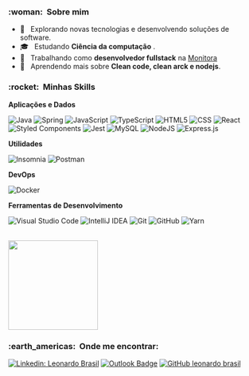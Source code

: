 
<h3> :woman: &nbsp;Sobre mim </h3>

- 🤔 &nbsp; Explorando novas tecnologias e desenvolvendo soluções de software.
- 🎓 &nbsp; Estudando **Ciência da computação** </a>.
- 💼 &nbsp; Trabalhando como **desenvolvedor fullstack** na <a href="https://www.linkedin.com/company/monitora-solu%C3%A7%C3%B5es-tecnol%C3%B3gicas/mycompany/">Monitora</a>
- 🌱 &nbsp; Aprendendo mais sobre **Clean code, clean arck e nodejs**.

<h3> :rocket: &nbsp;Minhas Skills </h3>

**Aplicações e Dados**

![Java](https://img.shields.io/badge/-Java-333333?style=flat&logo=Java&logoColor=007396)
![Spring](https://img.shields.io/badge/spring-333333.svg?style=flat&logo=spring&logoColor=white)
![JavaScript](https://img.shields.io/badge/-JavaScript-333333?style=flat&logo=javascript)
![TypeScript](https://img.shields.io/badge/typescript-333333.svg?style=flat&logo=typescript&logoColor=white)
![HTML5](https://img.shields.io/badge/-HTML5-333333?style=flat&logo=HTML5)
![CSS](https://img.shields.io/badge/-CSS-333333?style=flat&logo=CSS3&logoColor=1572B6)
![React](https://img.shields.io/badge/-React-333333?style=flat&logo=react)
![Styled Components](https://img.shields.io/badge/styled--components-333333?style=flat&logo=styled-components&logoColor=white)
![Jest](https://img.shields.io/badge/-Jest-333333?style=flat&logo=jest)
![MySQL](https://img.shields.io/badge/-MySQL-333333?style=flat&logo=mysql)
![NodeJS](https://img.shields.io/badge/-node.js-333333?style=flat&logo=node.js&logoColor=white)
![Express.js](https://img.shields.io/badge/express.js-333333.svg?style=flat&logo=express&logoColor=%2361DAFB)

**Utilidades**

![Insomnia](https://img.shields.io/badge/-Insomnia-333333?style=flat&logo=insomnia)
![Postman](https://img.shields.io/badge/-Postman-333333?style=flat&logo=postman)

**DevOps**

![Docker](https://img.shields.io/badge/-Docker-333333?style=flat&logo=docker)

**Ferramentas de Desenvolvimento**

![Visual Studio Code](https://img.shields.io/badge/-Visual%20Studio%20Code-333333?style=flat&logo=visual-studio-code&logoColor=007ACC)
![IntelliJ IDEA](https://img.shields.io/badge/IntelliJIDEA-333333.svg?style=flat&logo=intellij-idea&logoColor=white)
![Git](https://img.shields.io/badge/-Git-333333?style=flat&logo=git)
![GitHub](https://img.shields.io/badge/-GitHub-333333?style=flat&logo=github)
![Yarn](https://img.shields.io/badge/yarn-333333.svg?style=flat&logo=yarn&logoColor=white)

<br/>

<a href="https://github.com/sTrOnG66">
  <img height="180em" src="https://github-readme-stats.vercel.app/api?username=sTrOnG66&theme=dracula&show_icons=true" />
</a>

<br/>

<h3> :earth_americas: &nbsp;Onde me encontrar: </h3> 

[![Linkedin: Leonardo Brasil](https://img.shields.io/badge/-leonardo.brasil-blue?style=flat-square&logo=Linkedin&logoColor=white&link=https://www.linkedin.com/in/leonardo-brasil-90754a175/)](https://www.linkedin.com/in/leonardo-brasil-90754a175/)
[![Outlook Badge](https://img.shields.io/badge/Microsoft_Outlook-0078D4??style=flat-square&logo=Gmail&logoColor=white&link=mailto:leonardo.brasil59@outlook.com)](mailto:leonardo.brasil59@outlook.com)
[![GitHub leonardo brasil]( https://img.shields.io/github/followers/sTrOnG66?label=follow&style=social)](https://github.com/sTrOnG66)
